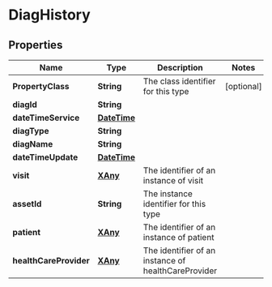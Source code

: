 
# DiagHistory

## Properties
Name | Type | Description | Notes
------------ | ------------- | ------------- | -------------
**PropertyClass** | **String** | The class identifier for this type |  [optional]
**diagId** | **String** |  | 
**dateTimeService** | [**DateTime**](DateTime.md) |  | 
**diagType** | **String** |  | 
**diagName** | **String** |  | 
**dateTimeUpdate** | [**DateTime**](DateTime.md) |  | 
**visit** | [**XAny**](XAny.md) | The identifier of an instance of visit | 
**assetId** | **String** | The instance identifier for this type | 
**patient** | [**XAny**](XAny.md) | The identifier of an instance of patient | 
**healthCareProvider** | [**XAny**](XAny.md) | The identifier of an instance of healthCareProvider | 



